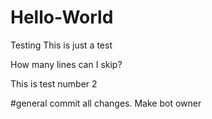 # Hello-World
Testing
This is just a test


How many lines can I skip?


This is test number 2 

#general
commit all changes. Make bot owner
